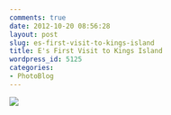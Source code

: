 ```yaml
---
comments: true
date: 2012-10-20 08:56:28
layout: post
slug: es-first-visit-to-kings-island
title: E's First Visit to Kings Island
wordpress_id: 5125
categories:
- PhotoBlog
---
```


![](http://ryanfitzer.com/main/wp-content/uploads/2012/10/photo-597x800.jpg)
